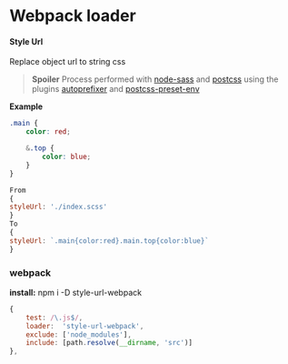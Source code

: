 # Webpack loader
#### Style Url

Replace object url to string css

> **Spoiler**
> Process performed with [node-sass](https://github.com/sass/node-sass) and [postcss](https://github.com/postcss/postcss) using the plugins [autoprefixer](https://github.com/postcss/autoprefixer) and [postcss-preset-env](https://github.com/csstools/postcss-preset-env) 

**Example**
```scss
.main {
	color: red;

	&.top {
		color: blue;
	}
}
```
```js
From
{
styleUrl: './index.scss'
}
To
{
styleUrl: `.main{color:red}.main.top{color:blue}`
}
```

###  webpack
**install:**    npm i -D style-url-webpack
```js
{
	test: /\.js$/,
	loader:  'style-url-webpack',
	exclude: ['node_modules'],
	include: [path.resolve(__dirname, 'src')]
},
```